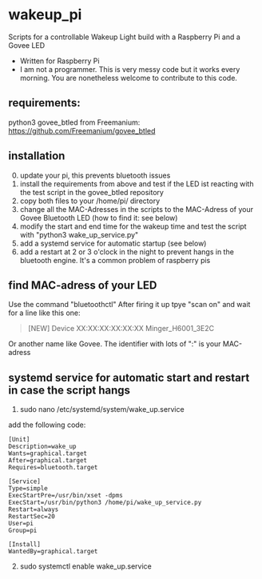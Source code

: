 # wakeup_pi
Scripts for a controllable Wakeup Light build with a Raspberry Pi and a Govee LED

- Written for Raspberry Pi
- I am not a programmer. This is very messy code but it works every morning. You are nonetheless welcome to contribute to this code.

## requirements:
python3
govee_btled from Freemanium: https://github.com/Freemanium/govee_btled


## installation
0. update your pi, this prevents bluetooth issues
1. install the requirements from above and test if the LED ist reacting with the test script in the govee_btled repository
2. copy both files to your /home/pi/ directory
3. change all the MAC-Adresses in the scripts to the MAC-Adress of your Govee Bluetooth LED (how to find it: see below)
4. modify the start and end time for the wakeup time and test the script with "python3 wake_up_service.py"
5. add a systemd service for automatic startup  (see below)
6. add a restart at 2 or 3 o'clock in the night to prevent hangs in the bluetooth engine. It's a common problem of raspberry pis

## find MAC-adress of your LED
Use the command "bluetoothctl"
After firing it up tpye "scan on" and wait for a line like this one: 
>[NEW] Device XX:XX:XX:XX:XX:XX Minger_H6001_3E2C

Or another name like Govee. The identifier with lots of ":" is your MAC-adress


## systemd service for automatic start and restart in case the script hangs
1. sudo nano /etc/systemd/system/wake_up.service

add the following code:
```
[Unit]
Description=wake_up
Wants=graphical.target
After=graphical.target
Requires=bluetooth.target

[Service]
Type=simple
ExecStartPre=/usr/bin/xset -dpms
ExecStart=/usr/bin/python3 /home/pi/wake_up_service.py
Restart=always
RestartSec=20
User=pi
Group=pi

[Install]
WantedBy=graphical.target
```

2. sudo systemctl enable wake_up.service
